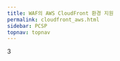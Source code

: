 ```yaml
---
title: WAF의 AWS CloudFront 환경 지원
permalink: cloudfront_aws.html
sidebar: PCSP
topnav: topnav
---
```


3